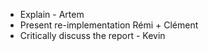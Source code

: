 * Explain - Artem
* Present re-implementation Rémi + Clément
* Critically discuss the report - Kevin
